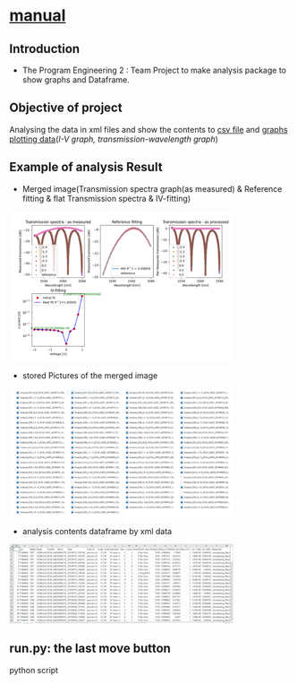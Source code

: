 # <u>manual</u>

## __Introduction__

+ The Program Engineering 2 : Team Project to make analysis package to show graphs and Dataframe.

## Objective of project

Analysing the data in xml files and show the contents to <u>csv file</u> and <u>graphs plotting data</u>(_I-V graph, transmission-wavelength graph_)

## Example of analysis Result
+ Merged image(Transmission spectra graph(as measured) & Reference fitting & flat Transmission spectra & IV-fitting)
<img src="./doc/B1_1.png" width="400">

+ stored Pictures of the merged image
<img src="./doc/B1_2.png" width="400">

+ analysis contents dataframe by xml data
<img src="./doc/B1_3.png" width="400">

## run.py: the last move button

python script
